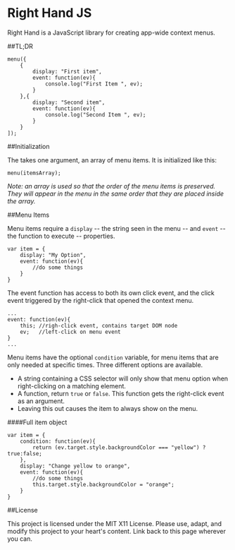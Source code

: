 Right Hand JS
=======

Right Hand is a JavaScript library for creating app-wide context menus.

##TL;DR

	menu({
		{
			display: "First item",
			event: function(ev){
				console.log("First Item ", ev);
			}
		},{
			display: "Second item",
			event: function(ev){
				console.log("Second Item ", ev);
			}
		}
	]);
	
##Initialization

The takes one argument, an array of menu items. It is initialized like this:

	menu(itemsArray);
	
_Note: an array is used so that the order of the menu items is preserved. They will appear in the menu in the same order that they are placed inside the array._
	
##Menu Items

Menu items require a `display` -- the string seen in the menu -- and `event` -- the function to execute -- properties.

	var item = {
		display: "My Option",
		event: function(ev){
			//do some things
		}
	}
	
The event function has access to both its own click event, and the click event triggered by the right-click that opened the context menu.

	...
	event: function(ev){
		this; //righ-click event, contains target DOM node
		ev;   //left-click on menu event
	}
	...
	
Menu items have the optional `condition` variable, for menu items that are only needed at specific times. Three different options are available.
- A string containing a CSS selector will only show that menu option when right-clicking on a matching element.
- A function, return `true` or `false`. This function gets the right-click event as an argument.
- Leaving this out causes the item to always show on the menu.

####Full item object

	var item = {
		condition: function(ev){
			return (ev.target.style.backgroundColor === "yellow") ? true:false;
		},
		display: "Change yellow to orange",
		event: function(ev){
			//do some things
			this.target.style.backgroundColor = "orange";
		}
	}

##License

This project is licensed under the MIT X11 License. Please use, adapt, and modify this project to your heart's content. Link back to this page wherever you can.